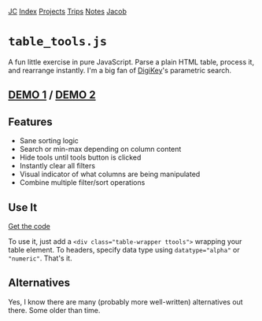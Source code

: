 [JC](/index.html) [Index](/index.html) [Projects](/projects.html) [Trips](/trips.html) [Notes](/notes.html) [Jacob](/about.html)

# `table_tools.js`

A fun little exercise in pure JavaScript. Parse a plain HTML table, process it, and rearrange instantly. I'm a big fan of [DigiKey](https://www.digikey.com/en/products/filter/transistors-fets-mosfets-single/278)'s parametric search.

## [DEMO 1](/notes/youtube_channels.html) / [DEMO 2](/projects/st-a410.html#parts)

## Features

- Sane sorting logic
- Search or min-max depending on column content
- Hide tools until tools button is clicked
- Instantly clear all filters
- Visual indicator of what columns are being manipulated
- Combine multiple filter/sort operations

## Use It

[Get the code](/assets/js/table_tools.js)

To use it, just add a `<div class="table-wrapper ttools">` wrapping your table element. To headers, specify data type using `datatype="alpha"` or `"numeric"`. That's it.

## Alternatives

Yes, I know there are many (probably more well-written) alternatives out there. Some older than time.
